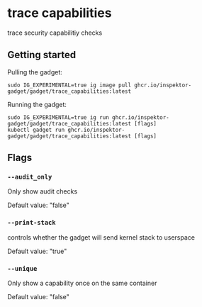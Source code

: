 # trace capabilities

trace security capabilitiy checks

## Getting started
Pulling the gadget:
```
sudo IG_EXPERIMENTAL=true ig image pull ghcr.io/inspektor-gadget/gadget/trace_capabilities:latest
```
Running the gadget:
```
sudo IG_EXPERIMENTAL=true ig run ghcr.io/inspektor-gadget/gadget/trace_capabilities:latest [flags]
kubectl gadget run ghcr.io/inspektor-gadget/gadget/trace_capabilities:latest [flags]
```

## Flags

### `--audit_only`
Only show audit checks

Default value: "false"

### `--print-stack`
controls whether the gadget will send kernel stack to userspace

Default value: "true"

### `--unique`
Only show a capability once on the same container

Default value: "false"
